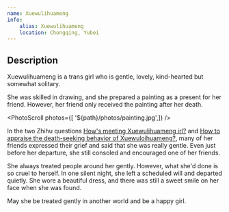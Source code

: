 ```yaml
---
name: Xuewulihuameng
info:
    alias: Xuewulihuameng
    location: Chongqing, Yubei
---
```


## Description

Xuewulihuameng is a trans girl who is gentle, lovely, kind-hearted but somewhat solitary.

She was skilled in drawing, and she prepared a painting as a present for her friend.
However, her friend only received the painting after her death.

<PhotoScroll photos={[ '${path}/photos/painting.jpg',]} />  

In the two Zhihu questions [How's meeting Xuewulihuameng irl?](https://www.zhihu.com/question/269853559) and [How to appraise the death-seeking behavior of Xuewuloihuameng?](https://www.zhihu.com/question/268738337), many of her friends expressed their grief and said that she was really gentle. Even just before her departure, she still consoled and encouraged one of her friends.

She always treated people around her gently. However, what she'd done is so cruel to herself. In one silent night, she left a scheduled will and departed quietly. She wore a beautiful dress, and there was still a sweet smile on her face when she was found.

May she be treated gently in another world and be a happy girl.   
